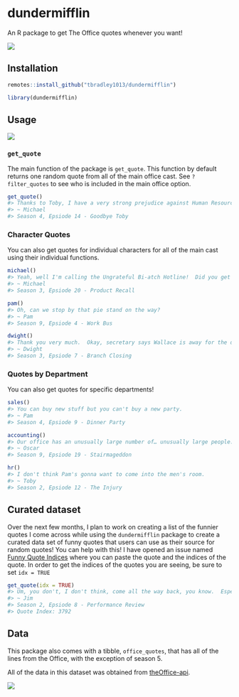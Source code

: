 
<!-- README.md is generated from README.Rmd. Please edit that file -->

# dundermifflin

An R package to get The Office quotes whenever you want\!

![](https://media.giphy.com/media/Is1O1TWV0LEJi/giphy.gif)

## Installation

``` r
remotes::install_github("tbradley1013/dundermifflin")
```

``` r
library(dundermifflin)
```

## Usage

![](https://media.giphy.com/media/5wWf7H89PisM6An8UAU/source.gif)

### `get_quote`

The main function of the package is `get_quote`. This function by
default returns one random quote from all of the main office cast. See
`?filter_quotes` to see who is included in the main office option.

``` r
get_quote()
#> Thanks to Toby, I have a very strong prejudice against Human Resources. I believe that the department is a breeding ground for monsters. What I failed to consider though, is that not all monsters are bad. Like E.T. Is Holly our extraterrestrial? Maybe. Or maybe she's just an awesome woman from this planet.
#> ~ Michael
#> Season 4, Epsiode 14 - Goodbye Toby
```

### Character Quotes

You can also get quotes for individual characters for all of the main
cast using their individual functions.

``` r
michael()
#> Yeah, well I'm calling the Ungrateful Bi-atch Hotline!  Did you get all that?
#> ~ Michael
#> Season 3, Epsiode 20 - Product Recall

pam()
#> Oh, can we stop by that pie stand on the way?
#> ~ Pam
#> Season 9, Epsiode 4 - Work Bus

dwight()
#> Thank you very much.  Okay, secretary says Wallace is away for the day and won't be coming back into the office.
#> ~ Dwight
#> Season 3, Epsiode 7 - Branch Closing
```

### Quotes by Department

You can also get quotes for specific departments\!

``` r
sales()
#> You can buy new stuff but you can't buy a new party.
#> ~ Pam
#> Season 4, Epsiode 9 - Dinner Party

accounting()
#> Our office has an unusually large number of… unusually large people.
#> ~ Oscar
#> Season 9, Epsiode 19 - Stairmageddon

hr()
#> I don't think Pam's gonna want to come into the men's room.
#> ~ Toby
#> Season 2, Epsiode 12 - The Injury
```

## Curated dataset

Over the next few months, I plan to work on creating a list of the
funnier quotes I come across while using the `dundermifflin` package to
create a curated data set of funny quotes that users can use as their
source for random quotes\! You can help with this\! I have opened an
issue named [Funny Quote
Indices](https://github.com/tbradley1013/dundermifflin/issues/1) where
you can paste the quote and the indices of the quote. In order to get
the indices of the quotes you are seeing, be sure to set `idx = TRUE`

``` r
get_quote(idx = TRUE)
#> Um, you don't, I don't think, come all the way back, you know.  Especially working together.
#> ~ Jim
#> Season 2, Epsiode 8 - Performance Review
#> Quote Index: 3792
```

## Data

This package also comes with a tibble, `office_quotes`, that has all of
the lines from the Office, with the exception of season 5.

All of the data in this dataset was obtained from
[theOffice-api](https://github.com/anGie44/theOffice-api).

![](https://media.giphy.com/media/dsKnRuALlWsZG/giphy.gif)
